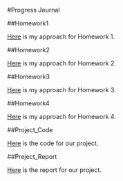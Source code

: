 #Progress Journal 

##Homework1

[Here](Homework1_IE582.html) is my approach for Homework 1.<br>

##Homework2

[Here](Homework2_IE582.html) is my approach for Homework 2.<br>

##Homework3

[Here](IE582_Homework3.html) is my approach for Homework 3.<br>


##Homework4


[Here](IE582-Homework4.html) is my approach for Homework 4.<br>


##Project_Code

[Here](https://github.com/BU-IE-582/fall19-minegazioglu-1/blob/master/files/project_code.ipynb) is the code for our project. <br>

##Preject_Report

[Here](https://github.com/BU-IE-582/fall19-minegazioglu-1/blob/master/files/project_report.html) is the report for our project. <br>
